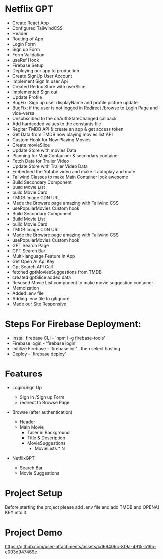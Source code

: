 # Netflix GPT
- Create React App
- Configured TailwindCSS
-  Header
-  Routing of App
-  Login Form
-  Sign up Form
- Form Validation
- useRef Hook
- Firebase Setup
- Deploying our app to production
- Create SignUp User Account
- Implement Sign In user Api
- Created Redux Store with userSlice
- Implemented Sign out 
- Update Profile
- BugFix: Sign up user displayName and profile picture update
- BugFix: if the user is not logged in Redirect /browse to Login Page and vice-versa
- Unsubscibed to the onAuthStateChanged callback
- Add hardcoded values to the constants file
- Regiter TMDB API & create an app & get access token
- Get Data from TMDB now playing movies list API
- Custom Hook for Now Playing Movies
- Create movieSlice
- Update Store with movies Data
- Planning for MainContauiner & secondary container
- Fetch Data for Trailer Video
- Update Store with Trailer Video Data
- Embedded the Yotube video and make it autoplay and mute
- Tailwind Classes to make Main Container look awesome
- Build Secondary Component
- Build Movie List
- build Movie Card
- TMDB Image CDN URL
- Made the Browsre page amazing with Tailwind CSS
- usePopularMovies Custom hook
- Build Secondary Component
- Build Movie List
- build Movie Card
- TMDB Image CDN URL
- Made the Browsre page amazing with Tailwind CSS
- usePopularMovies Custom hook
- GPT Search Page
- GPT Search Bar
- Multi-language Feature in App
- Get Open AI Api Key 
- Gpt Search API Call
- fetched gptMoviesSuggestions from TMDB
- created gptSlice added data
- Resused Movie List component to make movie suggestion container
- Memoization
- Added .env file
- Adding .env file to gitignore
- Made our Site Responsive

# Steps For Firebase Deployment:
- Install firebase CLI - 'npm i -g firebase-tools'
- Firebase login - 'firebase login'
- Initilize Firebase - 'firebase init' , then select hosting
- Deploy - 'firebase deploy'


# Features

- Login/Sign Up
    - Sign In /Sign up Form
    - redirect to Browse Page

- Browse (after authentication)
   - Header
   - Main Movie
       - Tailer in Background
       - Title & Description
       - MovieSuggestions
            - MovieLists * N
- NetflixGPT
    - Search Bar
    - Movie Suggestions

# Project Setup
Before starting the project please add .env file and add TMDB and OPENAI KEY into it.

# Project Demo

https://github.com/user-attachments/assets/cd69406c-8f9a-4915-b19b-e003d947469e



 
